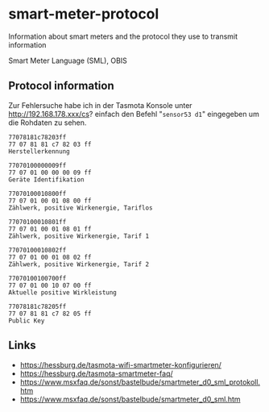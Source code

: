 # smart-meter-protocol
Information about smart meters and the protocol they use to transmit information

Smart Meter Language (SML),
OBIS

## Protocol information
Zur Fehlersuche habe ich in der Tasmota Konsole unter http://192.168.178.xxx/cs? einfach den Befehl "`sensor53 d1`" eingegeben um die Rohdaten zu sehen.

```
77078181c78203ff
77 07 81 81 c7 82 03 ff
Herstellerkennung

77070100000009ff
77 07 01 00 00 00 09 ff
Geräte Identifikation

77070100010800ff
77 07 01 00 01 08 00 ff
Zählwerk, positive Wirkenergie, Tariflos

77070100010801ff
77 07 01 00 01 08 01 ff
Zählwerk, positive Wirkenergie, Tarif 1

77070100010802ff
77 07 01 00 01 08 02 ff
Zählwerk, positive Wirkenergie, Tarif 2

77070100100700ff
77 07 01 00 10 07 00 ff
Aktuelle positive Wirkleistung

77078181c78205ff
77 07 81 81 c7 82 05 ff
Public Key
```

## Links
- https://hessburg.de/tasmota-wifi-smartmeter-konfigurieren/
- https://hessburg.de/tasmota-smartmeter-faq/
- https://www.msxfaq.de/sonst/bastelbude/smartmeter_d0_sml_protokoll.htm
- https://www.msxfaq.de/sonst/bastelbude/smartmeter_d0_sml.htm

